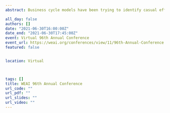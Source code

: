 ```yaml
---
abstract: Business cycle models have been trying to identify casual effects of different shocks in the business cycle. There are research works on the effects of technological, monetary, oil price and other various shock in the model to identify the reasons for business cylcle fluctuations. Post Great Recession, there is a renewed interest in uncertainty shocks as there is a growing recognition of their role in driving fluctuations in the economy. I use two news-based indicators- News-based policy uncertainty and Equity-Market volatility as a measure for  both  Policy-Specific uncertainty and general economic uncertainty for the period 2000-2020. Next,in order to determine the role of monetary authority in these cycles, I look at the response of the interest rates for these shocks. The results, using an SVAR model, indicate that uncertainty shocks – both general and policy related – depress the level of economic activity, with Volatility shocks having more severe and instantaneous impact on the economy. The robustness tests suggests that the results of the SVAR model is robust.

all_day: false
authors: []
date: "2021-06-30T16:00:00Z"
date_end: "2021-06-30T17:45:00Z"
event: Virtual 96th Annual Conference
event_url: https://weai.org/conferences/view/11/96th-Annual-Conference
featured: false


location: Virtual



tags: []
title: WEAI 96th Annual Conference
url_code: ""
url_pdf: ""
url_slides: ""
url_video: ""
---
```





